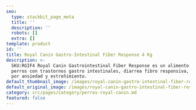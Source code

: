 ```yaml
---
seo:
  type: stackbit_page_meta
  title: ''
  description: ''
  robots: []
  extra: []
template: product
id: ''
title: Royal Canin Gastro-Intestinal Fiber Response 4 Kg
description: >-
  SKU:RGIF4 Royal Canin Gastrointestinal Fiber Response es un alimento seco para
  perros con trastornos gastro intestinales, diarrea fibro responsiva, diarrea
  por ansiedad y estreñimiento.
default_thumbnail_image: /images/royal-canin-gastro-intestinal-fiber-response.jpg
default_original_image: /images/royal-canin-gastro-intestinal-fiber-response.jpg
category: src/pages/category/perros-royal-canin.md
featured: false
---
```


